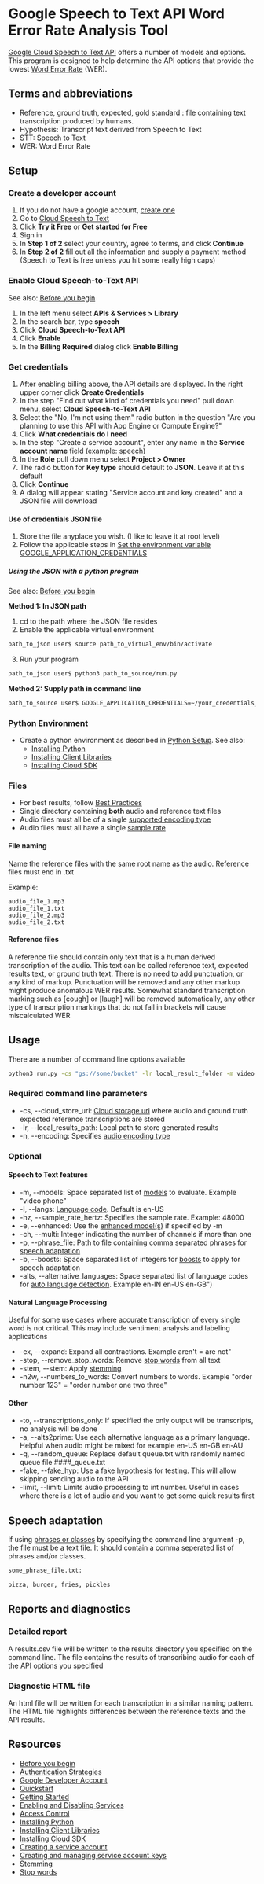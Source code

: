 # Google Speech to Text API Word Error Rate Analysis Tool
[Google Cloud Speech to Text API](https://cloud.google.com/speech-to-text/) offers a number of models and options.  This program is designed to help determine the API options that provide the lowest [Word Error Rate](https://en.wikipedia.org/wiki/Word_error_rate) (WER).

## Terms and abbreviations
* Reference, ground truth, expected, gold standard : file containing text transcription produced by humans.  
* Hypothesis: Transcript text derived from Speech to Text
* STT: Speech to Text
* WER: Word Error Rate

## Setup
### Create a developer account
1.  If you do not have a google account, [create one](https://support.google.com/mail/answer/56256?hl=en)
2.  Go to [Cloud Speech to Text](https://cloud.google.com/speech-to-text)
3.  Click **Try it Free** or **Get started for Free**
4.  Sign in
5.  In **Step 1 of 2** select your country, agree to terms, and click **Continue**
6.  In **Step 2 of 2** fill out all the information and supply a payment method (Speech to Text is free unless you hit some really high caps)

### Enable Cloud Speech-to-Text API
See also: [Before you begin](https://cloud.google.com/speech-to-text/docs/quickstart-client-libraries#before-you-begin)
1.  In the left menu select **APIs & Services > Library**
2.  In the search bar, type **speech**
3.  Click **Cloud Speech-to-Text API**
4.  Click **Enable**
5.  In the **Billing Required** dialog click **Enable Billing**

### Get credentials
1.  After enabling billing above, the API details are displayed.  In the right upper corner click **Create Credentials**
2.  In the step "Find out what kind of credentials you need" pull down menu, select **Cloud Speech-to-Text API**
3.  Select the "No, I'm not using them" radio button in the question "Are you planning to use this API with App Engine or Compute Engine?"
4.  Click **What credentials do I need**
5.  In the step "Create a service account", enter any name in the **Service account name** field (example: speech)
6.  In the **Role** pull down menu select **Project > Owner**
7.  The radio button for **Key type** should default to **JSON**.  Leave it at this default
8.  Click **Continue**
9.  A dialog will appear stating "Service account and key created" and a JSON file will download

#### Use of credentials JSON file
1.  Store the file anyplace you wish.  (I like to leave it at root level)
2.  Follow the applicable steps in [Set the environment variable GOOGLE_APPLICATION_CREDENTIALS](https://cloud.google.com/speech-to-text/docs/quickstart-client-libraries#before-you-begin)

##### Using the JSON with a python program
See also: [Before you begin](https://cloud.google.com/speech-to-text/docs/quickstart-client-libraries#before-you-begin)

**Method 1: In JSON path**  
1.  cd to the path where the JSON file resides
2.  Enable the applicable virtual environment
```bash
path_to_json user$ source path_to_virtual_env/bin/activate
```
3.  Run your program
```bash
path_to_json user$ python3 path_to_source/run.py
```

**Method 2: Supply path in command line**
```bash
path_to_source user$ GOOGLE_APPLICATION_CREDENTIALS=~/your_credentials_file.json python3 run.py 
```

### Python Environment
* Create a python environment as described in [Python Setup](https://cloud.google.com/python/setup).  See also:
    * [Installing Python](https://cloud.google.com/python/setup#installing_python)
    * [Installing Client Libraries](https://cloud.google.com/python/setup#installing_the_cloud_client_libraries_for_python)
    * [Installing Cloud SDK](https://cloud.google.com/python/setup#installing_the_cloud_sdk)

### Files
* For best results, follow [Best Practices](https://cloud.google.com/speech-to-text/docs/best-practices)
* Single directory containing **both** audio and reference text files
* Audio files must all be of a single [supported encoding type](https://cloud.google.com/speech-to-text/docs/encoding#audio-encodings)
* Audio files must all have a single [sample rate](https://cloud.google.com/speech-to-text/docs/basics#sample-rates)

#### File naming
Name the reference files with the same root name as the audio.  Reference files must end in .txt

Example:

```
audio_file_1.mp3
audio_file_1.txt
audio_file_2.mp3
audio_file_2.txt
```

#### Reference files
A reference file should contain only text that is a human derived transcription of the audio.  This text can be called reference text, expected results text, or ground truth text.  There is no need to add punctuation, or any kind of markup.  Punctuation will be removed and any other markup might produce anomalous WER results.  Somewhat standard transcription marking such as [cough] or [laugh] will be removed automatically, any other type of transcription markings that do not fall in brackets will cause miscalculated WER

## Usage
There are a number of command line options available

```cmd
python3 run.py -cs "gs://some/bucket" -lr local_result_folder -m video phone call -l es-MX -hz 44200 -p phrase-file.txt -b 10 30 50 -alts es-ES es-DO -n LINEAR16
```

### Required command line parameters
* -cs, --cloud_store_uri: [Cloud storage uri](https://cloud.google.com/speech-to-text/docs/basics#uri-audio) where audio and ground truth expected reference transcriptions are stored
* -lr, --local_results_path: Local path to store generated results
* -n, --encoding: Specifies [audio encoding type](https://cloud.google.com/speech-to-text/docs/encoding#audio-encodings)
### Optional
#### Speech to Text features
* -m, --models: Space separated list of [models](https://cloud.google.com/speech-to-text/docs/transcription-model) to evaluate.  Example "video phone"
* -l, --langs: [Language code](https://cloud.google.com/speech-to-text/docs/languages).  Default is en-US
* -hz, --sample_rate_hertz: Specifies the sample rate.  Example: 48000
* -e, --enhanced: Use the [enhanced model(s)](https://cloud.google.com/speech-to-text/docs/enhanced-models) if specified by -m
* -ch, --multi: Integer indicating the number of channels if more than one
* -p, --phrase_file: Path to file containing comma separated phrases for [speech adaptation](https://cloud.google.com/speech-to-text/docs/context-strength)
* -b, --boosts: Space separated list of integers for [boosts](https://cloud.google.com/speech-to-text/docs/boost) to apply for speech adaptation
* -alts, --alternative_languages: Space separated list of language codes for [auto language detection](https://cloud.google.com/speech-to-text/docs/multiple-languages). Example en-IN en-US en-GB")
#### Natural Language Processing 
Useful for some use cases where accurate transcription of every single word is not critical.  This may include sentiment analysis and labeling applications
* -ex, --expand: Expand all contractions.  Example aren't = are not"
* -stop, --remove_stop_words: Remove [stop words](https://www.geeksforgeeks.org/removing-stop-words-nltk-python/) from all text
* -stem, --stem: Apply [stemming](https://www.datacamp.com/community/tutorials/stemming-lemmatization-python)
* -n2w, --numbers_to_words: Convert numbers to words.  Example "order number 123" = "order number one two three"
#### Other
* -to, --transcriptions_only: If specified the only output will be transcripts, no analysis will be done
* -a, --alts2prime: Use each alternative language as a primary language.  Helpful when audio might be mixed for example en-US en-GB en-AU
* -q, --random_queue: Replace default queue.txt with randomly named queue file ####_queue.txt
* -fake, --fake_hyp: Use a fake hypothesis for testing.  This will allow skipping sending audio to the API
* -limit, --limit: Limits audio processing to int number.  Useful in cases where there is a lot of audio and you want to get some quick results first

## Speech adaptation
If using [phrases or classes](https://cloud.google.com/speech-to-text/docs/speech-adaptation) by specifying the command line argument -p, the file must be a text file.  It should contain a comma seperated list of phrases and/or classes.
```cmd
some_phrase_file.txt:

pizza, burger, fries, pickles
``` 
## Reports and diagnostics
### Detailed report
A results.csv file will be written to the results directory you specified on the command line.  The file contains the results of transcribing audio for each of the API options you specified
### Diagnostic HTML file
An html file will be written for each transcription in a similar naming pattern.  The HTML file highlights differences between the reference texts and the API results. 

## Resources
* [Before you begin](https://cloud.google.com/speech-to-text/docs/quickstart-client-libraries#before-you-begin)
* [Authentication Strategies](https://cloud.google.com/docs/authentication/#authentication_strategies)
* [Google Developer Account](https://cloud.google.com/docs/authentication/) 
* [Quickstart](https://cloud.google.com/speech-to-text/docs/quickstart-client-libraries#before-you-begin)
* [Getting Started](https://cloud.google.com/apis/docs/getting-started)
* [Enabling and Disabling Services](https://cloud.google.com/service-usage/docs/enable-disable)
* [Access Control](https://cloud.google.com/service-usage/docs/access-control)
* [Installing Python](https://cloud.google.com/python/setup#installing_python)
* [Installing Client Libraries](https://cloud.google.com/python/setup#installing_the_cloud_client_libraries_for_python)
* [Installing Cloud SDK](https://cloud.google.com/python/setup#installing_the_cloud_sdk)
* [Creating a service account](https://cloud.google.com/iam/docs/creating-managing-service-accounts#creating)
* [Creating and managing service account keys](https://cloud.google.com/iam/docs/creating-managing-service-account-keys)
* [Stemming](https://www.datacamp.com/community/tutorials/stemming-lemmatization-python)
* [Stop words](https://pythonspot.com/nltk-stop-words/)
